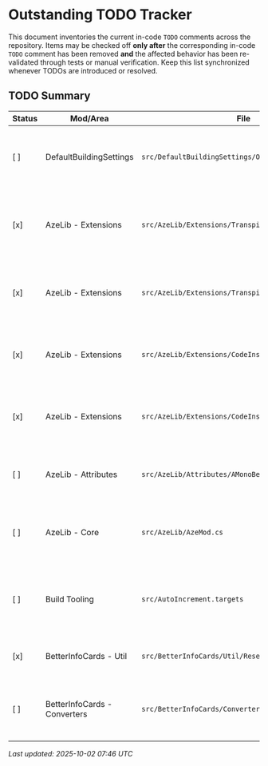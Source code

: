 # Outstanding TODO Tracker

This document inventories the current in-code `TODO` comments across the repository. Items may be checked off **only after** the corresponding in-code `TODO` comment has been removed **and** the affected behavior has been re-validated through tests or manual verification. Keep this list synchronized whenever TODOs are introduced or resolved.

## TODO Summary

| Status | Mod/Area | File | Summary |
| --- | --- | --- | --- |
| [ ] | DefaultBuildingSettings | `src/DefaultBuildingSettings/OnBuild_Patch.cs` | Revisit whether building configs can now be edited directly instead of relying on the current Harmony patch approach. |
| [x] | AzeLib - Extensions | `src/AzeLib/Extensions/TranspilerExt.cs` | Optimize `MethodRemover` so it only emits stack pops when required and handles label preservation or fix-ups cleanly. |
| [x] | AzeLib - Extensions | `src/AzeLib/Extensions/TranspilerExt.cs` | Evaluate whether the operand-targeted `Manipulator` overload is sufficiently general to keep or should be removed. |
| [x] | AzeLib - Extensions | `src/AzeLib/Extensions/CodeInstructionExt.cs` | Provide documentation describing the available IL `CodeInstruction` extension methods. |
| [x] | AzeLib - Extensions | `src/AzeLib/Extensions/CodeInstructionExt.cs` | Refactor `GetLoadFromStore` into a cleaner, fully general solution for deriving load instructions from stores. |
| [ ] | AzeLib - Attributes | `src/AzeLib/Attributes/AMonoBehaviour.cs` | Improve the attribute-driven field wiring to match the base game's optimized approach. |
| [ ] | AzeLib - Core | `src/AzeLib/AzeMod.cs` | Benchmark the `OnLoad` hook to ensure the reflection-based initialization does not unduly impact load times. |
| [ ] | Build Tooling | `src/AutoIncrement.targets` | Diagnose intermittent `RoslynCodeTaskFactory` reference resolution failures and modernize the task implementation with newer C# features. |
| [x] | BetterInfoCards - Util | `src/BetterInfoCards/Util/ResetPool.cs` | Consider adding logic to shrink the reset pool when demand drops. |
| [ ] | BetterInfoCards - Converters | `src/BetterInfoCards/Converters/ConverterManager.cs` | Decide whether the default and title converters should live outside the shared converter dictionary for clarity or reuse. |

*Last updated: 2025-10-02 07:46 UTC*
